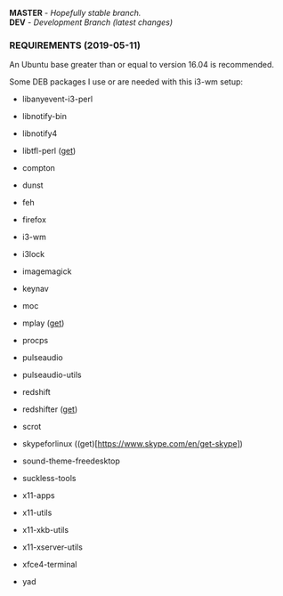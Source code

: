 **MASTER** - _Hopefully stable branch._\
**DEV** - _Development Branch (latest changes)_

### REQUIREMENTS (2019-05-11)

An Ubuntu base greater than or equal to version 16.04 is recommended.

Some DEB packages I use or are needed with this i3-wm setup:

* libanyevent-i3-perl
* libnotify-bin
* libnotify4
* libtfl-perl ([get](https://github.com/terminalforlife/DEB-Packages))

* compton
* dunst
* feh
* firefox
* i3-wm
* i3lock
* imagemagick
* keynav
* moc
* mplay ([get](https://github.com/terminalforlife/DEB-Packages))
* procps
* pulseaudio
* pulseaudio-utils
* redshift
* redshifter ([get](https://github.com/terminalforlife/DEB-Packages))
* scrot
* skypeforlinux ((get)[https://www.skype.com/en/get-skype])
* sound-theme-freedesktop
* suckless-tools
* x11-apps
* x11-utils
* x11-xkb-utils
* x11-xserver-utils
* xfce4-terminal 
* yad
